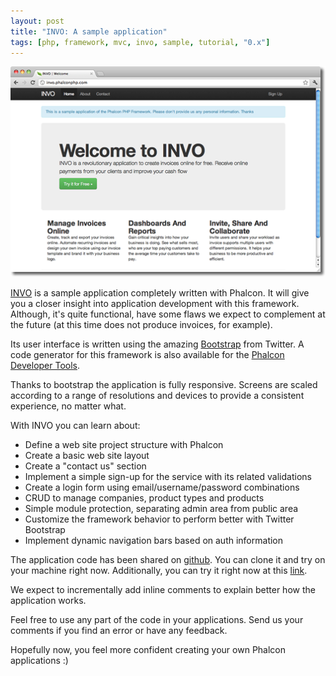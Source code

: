 ```yaml
---
layout: post
title: "INVO: A sample application"
tags: [php, framework, mvc, invo, sample, tutorial, "0.x"]
---
```

![Invo Application](/assets/files/2012-04-07-invo.png)

[INVO](https://github.com/phalcon/invo) is a sample application completely written with Phalcon. It will give you a closer insight into application development with this framework. Although, it's quite functional, have some flaws we expect to complement at the future (at this time does not produce invoices, for example).

<!--more-->
Its user interface is written using the amazing [Bootstrap](https://twitter.github.com) from Twitter. A code generator for this framework is also available for the [Phalcon Developer Tools](https://docs.phalcon.io/latest/en/tools).

Thanks to bootstrap the application is fully responsive. Screens are scaled according to a range of resolutions and devices to provide a consistent experience, no matter what.

With INVO you can learn about:

- Define a web site project structure with Phalcon
- Create a basic web site layout
- Create a "contact us" section
- Implement a simple sign-up for the service with its related validations
- Create a login form using email/username/password combinations 
- CRUD to manage companies, product types and products
- Simple module protection, separating admin area from public area
- Customize the framework behavior to perform better with Twitter Bootstrap
- Implement dynamic navigation bars based on auth information

The application code has been shared on [github](https://github.com/phalcon/invo). You can clone it and try on your machine right now. Additionally, you can try it right now at this [link](https://invo.phalcon.io).

We expect to incrementally add inline comments to explain better how the application works.

Feel free to use any part of the code in your applications. Send us your comments if you find an error or have any feedback. 

Hopefully now, you feel more confident creating your own Phalcon applications :)
